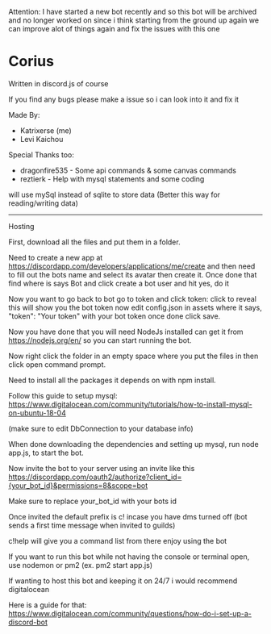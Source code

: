 Attention: I have started a new bot recently and so this bot will be archived and no longer worked on since i think starting from the ground up again we can improve alot of things again and fix the issues with this one 

# Corius
Written in discord.js of course 

If you find any bugs please make a issue so i can look into it and fix it

Made By:
- Katrixerse (me)
- Levi Kaichou

Special Thanks too:
- dragonfire535 - Some api commands & some canvas commands
- reztierk - Help with mysql statements and some coding 

 will use mySql instead of sqlite to store data (Better this way for reading/writing data)

--------------------------------------------------------

Hosting

First, download all the files and put them in a folder.

Need to create a new app at https://discordapp.com/developers/applications/me/create and then need to fill out the bots name and select its avatar then create it. Once done that find where is says Bot and click create a bot user and hit yes, do it

Now you want to go back to bot go to token and click token: click to reveal this will show you the bot token now edit config.json in assets where it says, "token": "Your token" with your bot token once done click save.

Now you have done that you will need NodeJs installed can get it from https://nodejs.org/en/ so you can start running the bot.

Now right click the folder in an empty space where you put the files in then click open command prompt.

Need to install all the packages it depends on with npm install.

Follow this guide to setup mysql: https://www.digitalocean.com/community/tutorials/how-to-install-mysql-on-ubuntu-18-04

(make sure to edit DbConnection to your database info)

When done downloading the dependencies and setting up mysql, run node app.js, to start the bot.

Now invite the bot to your server using an invite like this https://discordapp.com/oauth2/authorize?client_id={your_bot_id}&permissions=8&scope=bot

Make sure to replace your_bot_id with your bots id

Once invited the default prefix is c! incase you have dms turned off (bot sends a first time message when invited to guilds)

c!help will give you a command list from there enjoy using the bot

If you want to run this bot while not having the console or terminal open, use nodemon or pm2 (ex. pm2 start app.js)

If wanting to host this bot and keeping it on 24/7 i would recommend digitalocean

Here is a guide for that: https://www.digitalocean.com/community/questions/how-do-i-set-up-a-discord-bot
